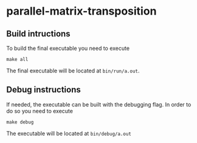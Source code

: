 # parallel-matrix-transposition

## Build intructions
To build the final executable you need to execute
```shell 
make all 
```

The final executable will be located at `` bin/run/a.out ``.

## Debug instructions

If needed, the executable can be built with the debugging flag. In order to do so you need to execute 
```shell
make debug
```
The executable will be located at `` bin/debug/a.out ``
